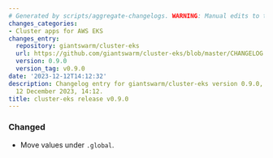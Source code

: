 ```yaml
---
# Generated by scripts/aggregate-changelogs. WARNING: Manual edits to this files will be overwritten.
changes_categories:
- Cluster apps for AWS EKS
changes_entry:
  repository: giantswarm/cluster-eks
  url: https://github.com/giantswarm/cluster-eks/blob/master/CHANGELOG.md#090---2023-12-12
  version: 0.9.0
  version_tag: v0.9.0
date: '2023-12-12T14:12:32'
description: Changelog entry for giantswarm/cluster-eks version 0.9.0, published on
  12 December 2023, 14:12.
title: cluster-eks release v0.9.0
---
```


### Changed
- Move values under `.global`.
